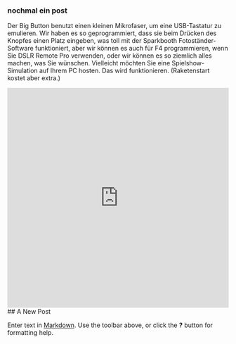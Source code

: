 ### nochmal ein post

  
Der Big Button benutzt einen kleinen Mikrofaser, um eine USB-Tastatur zu emulieren. Wir haben es so geprogrammiert, dass sie beim Drücken des Knopfes einen Platz eingeben, was toll mit der Sparkbooth Fotoständer-Software funktioniert, aber wir können es auch für F4 programmieren, wenn Sie DSLR Remote Pro verwenden, oder wir können es so ziemlich alles machen, was Sie wünschen. Vielleicht möchten Sie eine Spielshow-Simulation auf Ihrem PC hosten. Das wird funktionieren. (Raketenstart kostet aber extra.)

<iframe src="https://gpx.studio/?state=%7B%22urls%22:%5B%22https%3A%2F%2Fnevvkid.github.io%2Fjekyll-cycle-log%2Froutes%2Fberlin-copenhagen-2019-stage2.gpx%22%5D%7D&embed&source=cosm&distance&direction" width="100%" height="500" frameborder="0" allowfullscreen><p><a href="https://gpx.studio/?state=%7B%22urls%22:%5B%22https%3A%2F%2Fnevvkid.github.io%2Fjekyll-cycle-log%2Froutes%2Fberlin-copenhagen-2019-stage2.gpx%22%5D%7D></a></p></iframe>## A New Post

Enter text in [Markdown](http://daringfireball.net/projects/markdown/). Use the toolbar above, or click the **?** button for formatting help.
